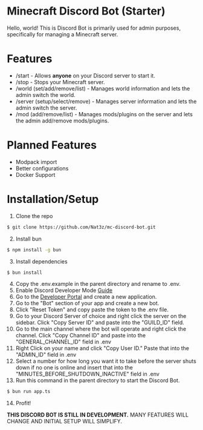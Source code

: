 # Minecraft Discord Bot (Starter)
Hello, world! This is Discord Bot is primarily used for admin purposes,
specifically for managing a Minecraft server.

# Features
- /start - Allows **anyone** on your Discord server to start it.
- /stop - Stops your Minecraft server.
- /world (set/add/remove/list) - Manages world information and lets the admin switch the world.
- /server (setup/select/remove) - Manages server information and lets the admin switch the server.
- /mod (add/remove/list) - Manages mods/plugins on the server and lets the admin add/remove mods/plugins.

# Planned Features
- Modpack import
- Better configurations
- Docker Support

# Installation/Setup
1. Clone the repo
```bash
$ git clone https://github.com/Nat3z/mc-discord-bot.git
```
2. Install bun
```bash
$ npm install -g bun
```
3. Install dependencies
```bash
$ bun install
```
4. Copy the .env.example in the parent directory and rename to .env.
1. Enable Discord Developer Mode [Guide](https://discord.com/developers/docs/game-sdk/store#)
1. Go to the [Developer Portal](https://discord.com/developers) and create a new application.
1. Go to the "Bot" section of your app and create a new bot.
1. Click "Reset Token" and copy paste the token to the .env file.
1. Go to your Discord Server of choice and right click the server on the sidebar. Click "Copy Server ID" and paste into the "GUILD_ID" field.
1. Go to the main channel where the bot will operate and right click the channel. Click "Copy Channel ID" and paste into the "GENERAL_CHANNEL_ID" field in .env
1. Right Click on your name and click "Copy User ID." Paste that into the "ADMIN_ID" field in .env
1. Select a number for how long you want it to take before the server shuts down if no one is online and insert that into the "MINUTES_BEFORE_SHUTDOWN_INACTIVE" field in .env
1. Run this command in the parent directory to start the Discord Bot.
```bash
$ bun run app.ts
```
14. Profit!

**THIS DISCORD BOT IS STILL IN DEVELOPMENT.** MANY FEATURES WILL CHANGE AND INITIAL SETUP WILL SIMPLIFY.
